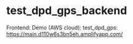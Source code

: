 # test_dpd_gps_backend

Frontend: 
Demo (AWS cloud): test_dpd_gps: https://main.d110w6s3bn5eh.amplifyapp.com/

